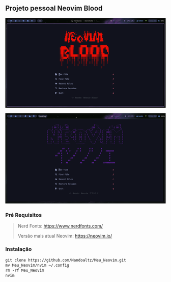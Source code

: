 ## Projeto pessoal Neovim Blood

![Tela inicial](nvim/tela-inicial.png)

![Tela inicial](nvim/KATAKANA.png)
### Pré Requisitos

> Nerd Fonts:
> https://www.nerdfonts.com/
> 
> Versão mais atual Neovim:
> https://neovim.io/

### Instalação
```
git clone https://github.com/Nandoaltz/Meu_Neovim.git
mv Meu_Neovim/nvim ~/.config
rm -rf Meu_Neovim
nvim
```
